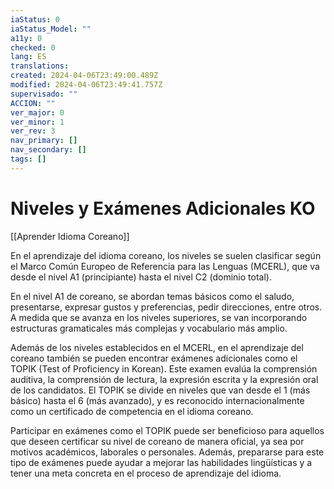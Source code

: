 ```yaml
---
iaStatus: 0
iaStatus_Model: ""
a11y: 0
checked: 0
lang: ES
translations: 
created: 2024-04-06T23:49:00.489Z
modified: 2024-04-06T23:49:41.757Z
supervisado: ""
ACCION: ""
ver_major: 0
ver_minor: 1
ver_rev: 3
nav_primary: []
nav_secondary: []
tags: []
---
```

# Niveles y Exámenes Adicionales KO

[[Aprender Idioma Coreano]]

En el aprendizaje del idioma coreano, los niveles se suelen clasificar según el Marco Común Europeo de Referencia para las Lenguas (MCERL), que va desde el nivel A1 (principiante) hasta el nivel C2 (dominio total). 

En el nivel A1 de coreano, se abordan temas básicos como el saludo, presentarse, expresar gustos y preferencias, pedir direcciones, entre otros. A medida que se avanza en los niveles superiores, se van incorporando estructuras gramaticales más complejas y vocabulario más amplio.

Además de los niveles establecidos en el MCERL, en el aprendizaje del coreano también se pueden encontrar exámenes adicionales como el TOPIK (Test of Proficiency in Korean). Este examen evalúa la comprensión auditiva, la comprensión de lectura, la expresión escrita y la expresión oral de los candidatos. El TOPIK se divide en niveles que van desde el 1 (más básico) hasta el 6 (más avanzado), y es reconocido internacionalmente como un certificado de competencia en el idioma coreano.

Participar en exámenes como el TOPIK puede ser beneficioso para aquellos que deseen certificar su nivel de coreano de manera oficial, ya sea por motivos académicos, laborales o personales. Además, prepararse para este tipo de exámenes puede ayudar a mejorar las habilidades lingüísticas y a tener una meta concreta en el proceso de aprendizaje del idioma.
